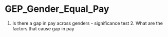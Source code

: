 # GEP_Gender_Equal_Pay
1. Is there a gap in pay across genders - significance test 2. What are the factors that cause gap in pay
